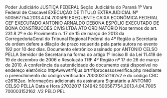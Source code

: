 Poder Judiciário JUSTIÇA FEDERAL Seção Judiciária do Paraná 1º Vara Federal de Cascavel EXECUÇÃO DE TÍTULO EXTRAJUDICIAL Nº 500567754.2013.4.04.7005PR EXEQUENTE CAIXA ECONÔMICA FEDERAL CEF EXECUTADO ANTONIO ARNALDO DEBONA ESPÓLIO EXECUTADO DE BONA CONSTRUCOES CIVIS LTDA ATO ORDINATÓRIO Nos termos do art. 231 8 2º e do Provimento n. 17 de 15 de março de 2013 da CorregedoriaGeral do Tribunal Regional Federal da 4º Região a Secretaria de ordem defere a dilação de prazo requerida pela parte autora no evento 192 por 10 dez dias. Documento eletrônico assinado por ANTONIO CELSO PELLA Servidor de Secretaria na forma do artigo 1º inciso III da Lei 11.419 de 19 de dezembro de 2006 e Resolução TRF 4º Região nº 17 de 26 de março de 2010. A conferência da autenticidade do documento está disponível no endereço eletrônico httpAwwwtrf4jus.brtrf4processosverifica.php mediante o preenchimento do código verificador 700003152162v2 e do código CRC e26162ae. Informações adicionais da assinatura Signatário a ANTONIO CELSO PELLA Data e Hora 27032017 124942 500567754.2013.4.04.7005 700003152162 .V2 PELO PEL

